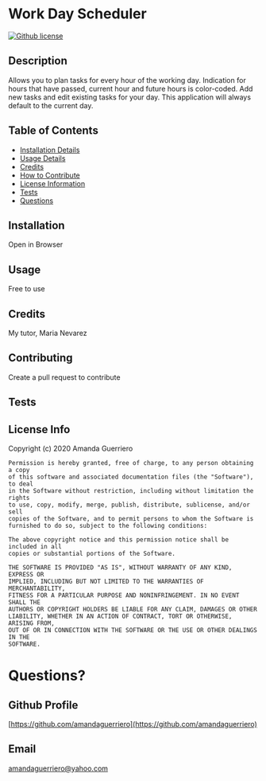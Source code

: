 # Work Day Scheduler

[![Github license](https://img.shields.io/badge/license-MIT-blue.svg)](https://google.com)

## Description
Allows you to plan tasks for every hour of the working day. Indication for hours that have passed, current hour and future hours is color-coded. Add new tasks and edit existing tasks for your day. This application will always default to the current day.

## Table of Contents
* [Installation Details](#installation)
* [Usage Details](#usage)
* [Credits](#credits)
* [How to Contribute](#contributing)
* [License Information](#license)
* [Tests](#tests)
* [Questions](#questions)

## Installation
Open in Browser

## Usage
Free to use

## Credits
My tutor, Maria Nevarez

## Contributing
Create a pull request to contribute

## Tests


## License Info
Copyright (c) 2020 Amanda Guerriero

    Permission is hereby granted, free of charge, to any person obtaining a copy
    of this software and associated documentation files (the "Software"), to deal
    in the Software without restriction, including without limitation the rights
    to use, copy, modify, merge, publish, distribute, sublicense, and/or sell
    copies of the Software, and to permit persons to whom the Software is
    furnished to do so, subject to the following conditions:
    
    The above copyright notice and this permission notice shall be included in all
    copies or substantial portions of the Software.
    
    THE SOFTWARE IS PROVIDED "AS IS", WITHOUT WARRANTY OF ANY KIND, EXPRESS OR
    IMPLIED, INCLUDING BUT NOT LIMITED TO THE WARRANTIES OF MERCHANTABILITY,
    FITNESS FOR A PARTICULAR PURPOSE AND NONINFRINGEMENT. IN NO EVENT SHALL THE
    AUTHORS OR COPYRIGHT HOLDERS BE LIABLE FOR ANY CLAIM, DAMAGES OR OTHER
    LIABILITY, WHETHER IN AN ACTION OF CONTRACT, TORT OR OTHERWISE, ARISING FROM,
    OUT OF OR IN CONNECTION WITH THE SOFTWARE OR THE USE OR OTHER DEALINGS IN THE
    SOFTWARE.

# Questions?

## Github Profile
[https://github.com/amandaguerriero](https://github.com/amandaguerriero)

## Email
[amandaguerriero@yahoo.com](mailto:amandaguerriero@yahoo.com)
